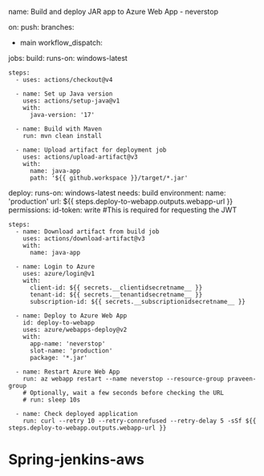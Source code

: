 name: Build and deploy JAR app to Azure Web App - neverstop

on:
push:
branches:
- main
workflow_dispatch:

jobs:
build:
runs-on: windows-latest

    steps:
      - uses: actions/checkout@v4

      - name: Set up Java version
        uses: actions/setup-java@v1
        with:
          java-version: '17'

      - name: Build with Maven
        run: mvn clean install

      - name: Upload artifact for deployment job
        uses: actions/upload-artifact@v3
        with:
          name: java-app
          path: '${{ github.workspace }}/target/*.jar'

deploy:
runs-on: windows-latest
needs: build
environment:
name: 'production'
url: ${{ steps.deploy-to-webapp.outputs.webapp-url }}
permissions:
id-token: write #This is required for requesting the JWT

    steps:
      - name: Download artifact from build job
        uses: actions/download-artifact@v3
        with:
          name: java-app
      
      - name: Login to Azure
        uses: azure/login@v1
        with:
          client-id: ${{ secrets.__clientidsecretname__ }}
          tenant-id: ${{ secrets.__tenantidsecretname__ }}
          subscription-id: ${{ secrets.__subscriptionidsecretname__ }}

      - name: Deploy to Azure Web App
        id: deploy-to-webapp
        uses: azure/webapps-deploy@v2
        with:
          app-name: 'neverstop'
          slot-name: 'production'
          package: '*.jar'

      - name: Restart Azure Web App
        run: az webapp restart --name neverstop --resource-group praveen-group
        # Optionally, wait a few seconds before checking the URL
        # run: sleep 10s

      - name: Check deployed application
        run: curl --retry 10 --retry-connrefused --retry-delay 5 -sSf ${{ steps.deploy-to-webapp.outputs.webapp-url }}
# Spring-jenkins-aws

